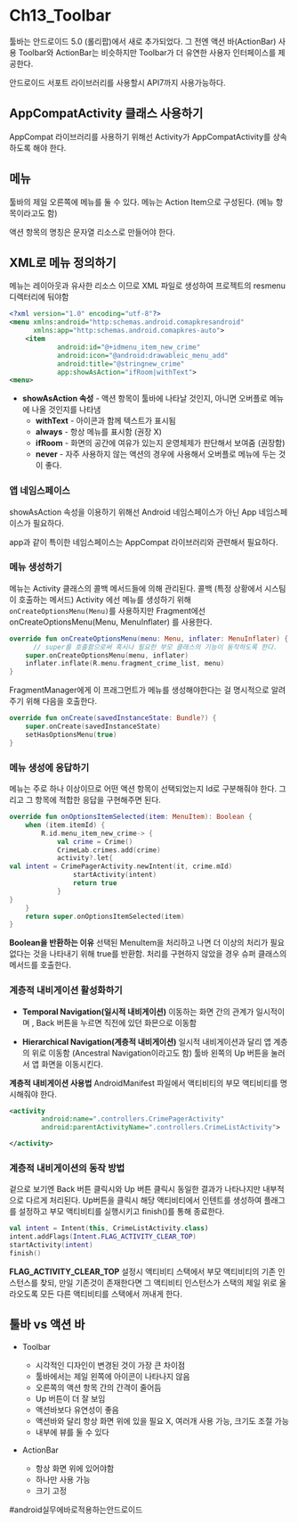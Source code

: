 # Ch13_Toolbar
툴바는 안드로이드 5.0 (롤리팝)에서 새로 추가되었다. 그 전엔 액션 바(ActionBar) 사용
Toolbar와 ActionBar는 비슷하지만 Toolbar가 더 유연한 사용자 인터페이스를 제공한다.

안드로이드 서포트 라이브러리를 사용할시 API7까지 사용가능하다.


## AppCompatActivity 클래스 사용하기
AppCompat 라이브러리를 사용하기 위해선 Activity가 AppCompatActivity를 상속하도록 해야 한다.


## 메뉴
툴바의 제일 오른쪽에 메뉴를 둘 수 있다. 메뉴는 Action Item으로 구성된다. (메뉴 항목이라고도 함)

액션 항목의 명칭은 문자열 리소스로 만들어야 한다.

## XML로 메뉴 정의하기
메뉴는 레이아웃과 유사한 리소스 이므로 XML 파일로 생성하여 프로젝트의 resmenu 디렉터리에 둬야함

```xml
<?xml version="1.0" encoding="utf-8"?>
<menu xmlns:android="http:schemas.android.comapkresandroid" 
      xmlns:app="http:schemas.android.comapkres-auto">
    <item
            android:id="@+idmenu_item_new_crime"
            android:icon="@android:drawableic_menu_add"
            android:title="@stringnew_crime"
            app:showAsAction="ifRoom|withText">
<menu>
```
* **showAsAction 속성**  - 액션 항목이 툴바에 나타날 것인지, 아니면 오버플로 메뉴에 나올 것인지를 나타냄
	* **withText** - 아이콘과 함께 텍스트가 표시됨
	* **always** -  항상 메뉴를 표시함 (권장 X)
	* **ifRoom** - 화면의 공간에 여유가 있는지 운영체제가 판단해서 보여줌 (권장함)
	* **never** - 자주 사용하지 않는 액션의 경우에 사용해서 오버플로 메뉴에 두는 것이 좋다.


### 앱 네임스페이스
showAsAction 속성을 이용하기 위해선 Android 네임스페이스가 아닌 App  네임스페이스가 필요하다.

app과 같이 특이한 네임스페이스는 AppCompat 라이브러리와 관련해서 필요하다.


### 메뉴 생성하기
메뉴는 Activity 클래스의 콜백 메서드들에 의해 관리된다.
콜백 (특정 상황에서 시스팀이 호출하는 메서드)
Activity 에선 메뉴를 생성하기 위해 `onCreateOptionsMenu(Menu)`를 사용하지만
Fragment에선 onCreateOptionsMenu(Menu, MenuInflater) 를 사용한다.

```kotlin
override fun onCreateOptionsMenu(menu: Menu, inflater: MenuInflater) {	
	  // super를 호출함으로써 혹시나 필요한 부모 클래스의 기능이 동작하도록 한다.
    super.onCreateOptionsMenu(menu, inflater)
    inflater.inflate(R.menu.fragment_crime_list, menu)
}

```


FragmentManager에게 이 프래그먼트가 메뉴를 생성해야한다는 걸 명시적으로 알려주기 위해 다음을 호출한다.
```kotlin
override fun onCreate(savedInstanceState: Bundle?) {
    super.onCreate(savedInstanceState)
    setHasOptionsMenu(true)
}
```

### 메뉴 생성에 응답하기
메뉴는 주로 하나 이상이므로 어떤 액션 항목이 선택되었는지 Id로 구분해줘야 한다.
그리고 그 항목에 적합한 응답을 구현해주면 된다.

```kotlin
override fun onOptionsItemSelected(item: MenuItem): Boolean {
    when (item.itemId) {
        R.id.menu_item_new_crime-> {
            val crime = Crime()
            CrimeLab.crimes.add(crime)
            activity?.let{
val intent = CrimePagerActivity.newIntent(it, crime.mId)
                startActivity(intent)
                return true
            }
}
    }
    return super.onOptionsItemSelected(item)
}
```

**Boolean을 반환하는 이유**
선택된 MenuItem을 처리하고 나면 더 이상의 처리가 필요 없다는 것을 나타내기 위해 true를 반환함. 처리를 구현하지 않았을 경우 슈퍼 클래스의 메서드를 호출한다.

### 계층적 내비게이션 활성화하기
* **Temporal Navigation(일시적 내비게이션)** 
이동하는 화면 간의 관계가 일시적이며 , Back 버튼을 누르면 직전에 있던 화믄으로 이동함

* **Hierarchical Navigation(계층적 내비게이션)**
일시적 내비게이션과 달리 앱 계층의 위로 이동함 (Ancestral Navigation이라고도 함)
툴바 왼쪽의 Up 버튼을 눌러서 앱 화면을 이동시킨다.

**계층적 내비게이션 사용법**
AndroidManifest 파일에서 액티비티의 부모 액티비티를 명시해줘야 한다.
```xml
<activity
        android:name=".controllers.CrimePagerActivity"
		android:parentActivityName=".controllers.CrimeListActivity">

</activity>
```

### 계층적 내비게이션의 동작 방법
 겉으로 보기엔 Back 버튼 클릭시와 Up 버튼 클릭시 동일한 결과가 나타나지만 내부적으로 다르게 처리된다.
Up버튼을 클릭시 해당 액티비티에서 인텐트를 생성하여 플래그를 설정하고 부모 액티비티를 실행시키고 finish()를 통해 종료한다.

```kotlin	
val intent = Intent(this, CrimeListActivity.class)
intent.addFlags(Intent.FLAG_ACTIVITY_CLEAR_TOP)
startActivity(intent)
finish()
```

**FLAG_ACTIVITY_CLEAR_TOP**
설정시 액티비티 스택에서 부모 액티비티의 기존 인스턴스를 찾되, 만일 기존것이 존재한다면 그 액티비티 인스턴스가 스택의 제일 위로 올라오도록 모든 다른 액티비티를 스택에서 꺼내게 한다.


## 툴바 vs 액션 바
* Toolbar 
	* 시각적인 디자인이 변경된 것이 가장 큰 차이점
	* 툴바에서는 제일 왼쪽에 아이콘이 나타나지 않음
	* 오른쪽의 액션 항목 간의 간격이 줄어듬
	* Up 버튼이 더 잘 보임
	* 액션바보다 유연성이 좋음
	* 액션바와 달리 항상 화면 위에 있을 필요 X, 여러개 사용 가능, 크기도 조절 가능
	* 내부에 뷰를 둘 수 있다

* ActionBar
	* 항상 화면 위에 있어야함
	* 하나만 사용 가능
	* 크기 고정






#android실무에바로적용하는안드로이드